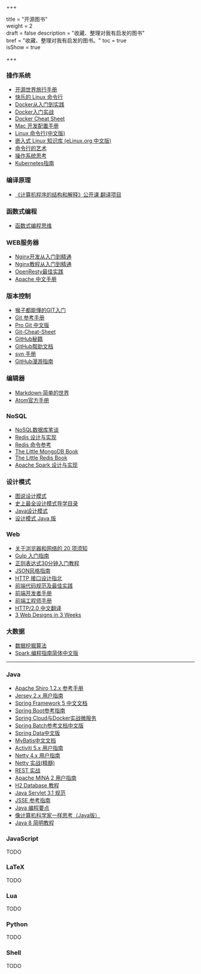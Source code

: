+++

title = "开源图书"  
weight = 2  
draft = false 
description = "收藏、整理对我有启发的图书"  
bref = "收藏、整理对我有启发的图书。"
toc = true  
isShow = true

+++

### 操作系统

* [开源世界旅行手册](http://i.linuxtoy.org/docs/guide/index.html)
* [快乐的 Linux 命令行](http://billie66.github.io/TLCL/index.html)
* [Docker从入门到实践](https://yeasy.gitbooks.io/docker_practice/content/)
* [Docker入门实战](https://yuedu.baidu.com/ebook/d817967416fc700abb68fca1?pn=1&rf=https%3A%2F%2Fyuedu.baidu.com%2Febook%2Fd817967416fc700abb68fca1%3Fpn%3D1%26rf%3Dhttp%253A%252F%252Flocalhost%253A1313%252Fdata%252Fbook%252F)
* [Docker Cheat Sheet](https://github.com/wsargent/docker-cheat-sheet/tree/master/zh-cn#docker-cheat-sheet)
* [Mac 开发配置手册](https://aaaaaashu.gitbooks.io/mac-dev-setup/content/)
* [Linux 命令行(中文版)](http://billie66.github.io/TLCL/book/)
* [嵌入式 Linux 知识库 (eLinux.org 中文版)](https://www.gitbook.com/book/tinylab/elinux/details)
* [命令行的艺术](https://github.com/jlevy/the-art-of-command-line/blob/master/README-zh.md)
* [操作系统思考](https://github.com/wizardforcel/think-os-zh)
* [Kubernetes指南](https://kubernetes.feisky.xyz/zh/)

### 编译原理
* [《计算机程序的结构和解释》公开课 翻译项目](https://github.com/DeathKing/Learning-SICP)

### 函数式编程
* [函数式编程思维](http://www.ituring.com.cn/book/tupubarticle/2854)

### WEB服务器

* [Nginx开发从入门到精通](http://tengine.taobao.org/book/index.html)
* [Nginx教程从入门到精通](http://www.ttlsa.com/nginx/nginx-stu-pdf/)
* [OpenResty最佳实践](https://www.gitbook.com/book/moonbingbing/openresty-best-practices/details)
* [Apache 中文手册](http://works.jinbuguo.com/apache/menu22/index.html)

### 版本控制

* [猴子都能懂的GIT入门](http://backlogtool.com/git-guide/cn/)
* [Git 参考手册](http://gitref.justjavac.com)
* [Pro Git 中文版](https://www.gitbook.com/book/0532/progit/details)
* [Git-Cheat-Sheet](https://github.com/flyhigher139/Git-Cheat-Sheet)
* [GitHub秘籍](https://snowdream86.gitbooks.io/github-cheat-sheet/content/zh/index.html)
* [GitHub帮助文档](https://github.com/waylau/github-help)
* [svn 手册](http://svnbook.red-bean.com/nightly/zh/index.html)
* [GitHub漫游指南](https://github.com/phodal/github-roam)

### 编辑器

* [Markdown·简单的世界](https://wizardforcel.gitbooks.io/markdown-simple-world/content/0.html)
* [Atom官方手册](https://atom-china.org/t/atom/62)

### NoSQL

* [NoSQL数据库笔谈](http://old.sebug.net/paper/databases/nosql/Nosql.html)
* [Redis 设计与实现](http://redisbook.com/)
* [Redis 命令参考](http://redisdoc.com/)
* [The Little MongoDB Book](https://github.com/justinyhuang/the-little-mongodb-book-cn/blob/master/mongodb.md)
* [The Little Redis Book](https://github.com/JasonLai256/the-little-redis-book/blob/master/cn/redis.md)
* [Apache Spark 设计与实现](https://spark-internals.books.yourtion.com/)

### 设计模式

* [图说设计模式](https://design-patterns.readthedocs.io/zh_CN/latest/index.html)
* [史上最全设计模式导学目录](http://blog.csdn.net/lovelion/article/details/17517213)
* [Java设计模式](https://gof.quanke.name/)
* [设计模式 Java 版](https://quanke.gitbooks.io/design-pattern-java/content/)

### Web

* [关于浏览器和网络的 20 项须知](http://www.20thingsilearned.com/zh-CN/home)
* [Gulp 入门指南](https://github.com/nimojs/gulp-book)
* [正则表达式30分钟入门教程](http://deerchao.net/tutorials/regex/regex.htm)
* [JSON风格指南](https://github.com/darcyliu/google-styleguide/blob/master/JSONStyleGuide.md)
* [HTTP 接口设计指北](https://github.com/bolasblack/http-api-guide)
* [前端代码规范及最佳实践](http://coderlmn.github.io/code-standards/)
* [前端开发者手册](https://dwqs.gitbooks.io/frontenddevhandbook/content/)
* [前端工程师手册](https://leohxj.gitbooks.io/front-end-database/content/)
* [HTTP/2.0 中文翻译](http://yuedu.baidu.com/ebook/478d1a62376baf1ffc4fad99?pn=1)
* [3 Web Designs in 3 Weeks](https://www.gitbook.com/book/juntao/3-web-designs-in-3-weeks/details)

### 大数据

* [数据挖掘算法](https://github.com/linyiqun/DataMiningAlgorithm)
* [Spark 编程指南简体中文版](https://aiyanbo.gitbooks.io/spark-programming-guide-zh-cn/content/)

------

### Java

* [Apache Shiro 1.2.x 参考手册](https://waylau.gitbooks.io/apache-shiro-1-2-x-reference/content/)
* [Jersey 2.x 用户指南](https://waylau.gitbooks.io/jersey-2-user-guide/content/)
* [Spring Framework 5 中文文档](https://lfvepclr.gitbooks.io/spring-framework-5-doc-cn/content/)
* [Spring Boot参考指南](https://qbgbook.gitbooks.io/spring-boot-reference-guide-zh/content/)
* [Spring Cloud与Docker实战微服务](https://eacdy.gitbooks.io/spring-cloud-book/content/)
* [Spring Batch参考文档中文版](https://kimmking.gitbooks.io/springbatchreference/content/index.html)
* [Spring Data中文版](https://czeng.gitbooks.io/spring-data/content/)
* [MyBatis中文文档](http://mybatis.org/mybatis-3/zh/index.html)
* [Activiti 5.x 用户指南](https://waylau.gitbooks.io/activiti-5-x-user-guide/content/)
* [Netty 4.x 用户指南](https://waylau.com/netty-4-user-guide/)
* [Netty 实战(精髓)](https://waylau.gitbooks.io/essential-netty-in-action/)
* [REST 实战](https://waylau.gitbooks.io/rest-in-action/)
* [Apache MINA 2 用户指南](https://waylau.gitbooks.io/apache-mina-2-user-guide/)
* [H2 Database 教程](https://waylau.gitbooks.io/h2-database-doc/index.html)
* [Java Servlet 3.1 规范](https://waylau.gitbooks.io/servlet-3-1-specification/docs/Preface/Preface.html)
* [JSSE 参考指南](https://waylau.gitbooks.io/jsse-reference-guide/Introduction/Introduction.html)
* [Java 编程要点](https://waylau.gitbooks.io/essential-java/)
* [像计算机科学家一样思考（Java版）](http://www.ituring.com.cn/book/1978)
* [Java 8 简明教程](https://wizardforcel.gitbooks.io/modern-java/content/)

### JavaScript
TODO

### LaTeX
TODO

### Lua
TODO

### Python
TODO

### Shell
TODO
